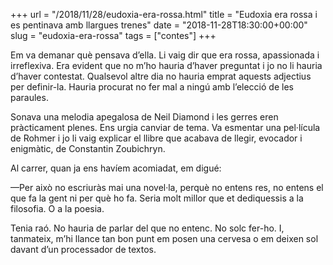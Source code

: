 +++
url = "/2018/11/28/eudoxia-era-rossa.html"
title = "Eudoxia era rossa i es pentinava amb llargues trenes"
date = "2018-11-28T18:30:00+00:00"
slug = "eudoxia-era-rossa"
tags = ["contes"]
+++

<p>Em va demanar què pensava d’ella. Li vaig dir que era rossa, apassionada i irreflexiva. Era evident que no m’ho hauria d’haver preguntat i jo no li hauria d’haver contestat. Qualsevol altre dia no hauria emprat aquests adjectius per definir-la. Hauria procurat no fer mal a ningú amb l’elecció de les paraules.</p>

<p>Sonava una melodia apegalosa de Neil Diamond i les gerres eren pràcticament plenes. Ens urgia canviar de tema. Va esmentar una pel·lícula de Rohmer i jo li vaig explicar el llibre que acabava de llegir, evocador i enigmàtic, de Constantin Zoubichryn.</p>

<p>Al carrer, quan ja ens havíem acomiadat, em digué:</p>

<p>—Per això no escriuràs mai una novel·la, perquè no entens res, no entens el que fa la gent ni per què ho fa. Seria molt millor que et dediquessis a la filosofia. O a la poesia.</p>

<p>Tenia raó. No hauria de parlar del que no entenc. No solc fer-ho. I, tanmateix, m’hi llance tan bon punt em posen una cervesa o em deixen sol davant d’un processador de textos.</p>
